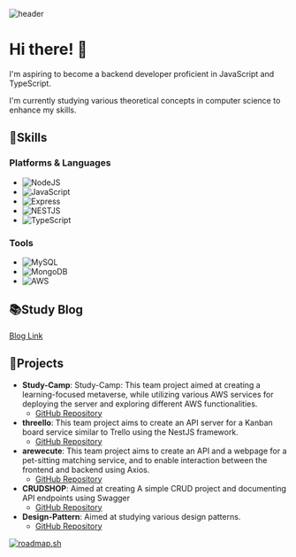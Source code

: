 ![header](https://capsule-render.vercel.app/api?type=venom&color=timeAuto&height=300&section=header&text=JeongHun's%20Profile&fontSize=90)


# Hi there! 👋

I'm aspiring to become a backend developer proficient in JavaScript and TypeScript.

I'm currently studying various theoretical concepts in computer science to enhance my skills.

## 💪Skills
### Platforms & Languages
- ![NodeJS](https://img.shields.io/badge/node.js-6DA55F?style=for-the-badge&logo=node.js&logoColor=white)
- ![JavaScript](https://img.shields.io/badge/javascript-%23323330.svg?style=for-the-badge&logo=javascript&logoColor=%23F7DF1E)
- ![Express](https://img.shields.io/badge/Express-000000?style=for-the-badge&logo=Express&logoColor=white)
- ![NESTJS](https://img.shields.io/badge/nestjs-E0234E?style=for-the-badge&logo=nestjs&logoColor=white)
- ![TypeScript](https://shields.io/badge/TypeScript-3178C6?logo=TypeScript&logoColor=FFF)

### Tools
- ![MySQL](https://img.shields.io/badge/mysql-%2300f.svg?style=for-the-badge&logo=mysql&logoColor=white)
- ![MongoDB](https://img.shields.io/badge/MongoDB-%234ea94b.svg?style=for-the-badge&logo=mongodb&logoColor=white)
- ![AWS](https://img.shields.io/badge/AWS-%23FF9900.svg?style=for-the-badge&logo=amazon-aws&logoColor=white)

## 📚Study Blog
[Blog Link](https://velog.io/@wjdgns7565/posts)

## 🎯Projects
- **Study-Camp**: Study-Camp: This team project aimed at creating a learning-focused metaverse, while utilizing various AWS services for deploying the server and exploring different AWS functionalities.
  - [GitHub Repository](https://github.com/wlals7565/study_camp_db_server2?tab=readme-ov-file)
- **threello**: This team project aims to create an API server for a Kanban board service similar to Trello using the NestJS framework.
  - [GitHub Repository](https://github.com/wlals7565/threello?tab=readme-ov-file)
- **arewecute**: This team project aims to create an API and a webpage for a pet-sitting matching service, and to enable interaction between the frontend and backend using Axios.
  - [GitHub Repository](https://github.com/wlals7565/arewecute)
- **CRUDSHOP**: Aimed at creating A simple CRUD project and documenting API endpoints using Swagger
  - [GitHub Repository](https://github.com/wlals7565/CURDSHOP3)
- **Design-Pattern**: Aimed at studying various design patterns.
  - [GitHub Repository](https://github.com/wlals7565/design-pattern)


<!--
**wlals7565/wlals7565** is a ✨ _special_ ✨ repository because its `README.md` (this file) appears on your GitHub profile.

Here are some ideas to get you started:

- 🔭 I’m currently working on ...
- 🌱 I’m currently learning ...
- 👯 I’m looking to collaborate on ...
- 🤔 I’m looking for help with ...
- 💬 Ask me about ...
- 📫 How to reach me: ...
- 😄 Pronouns: ...
- ⚡ Fun fact: ...
-->
[![roadmap.sh](https://roadmap.sh/card/wide/6542f92f4352f418f80833d5?variant=light&roadmaps=docker%2Cbackend)](https://roadmap.sh)
